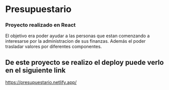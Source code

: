 # Presupuestario #
### Proyecto realizado en React ###
El objetivo era poder ayudar a las personas que estan comenzando a interesarse por la administracion de sus finanzas.
Además el poder trasladar valores por diferentes componentes.

## De este proyecto se realizo el deploy puede verlo en el siguiente link ##
https://presupuestario.netlify.app/ 
